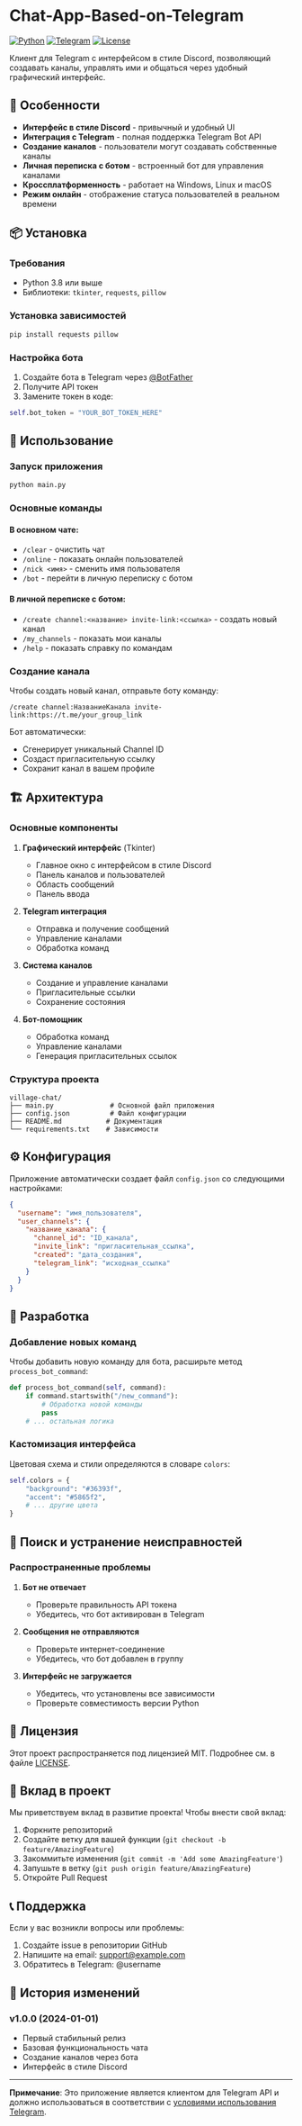 # Chat-App-Based-on-Telegram

[![Python](https://img.shields.io/badge/Python-3.8%2B-blue)](https://www.python.org/)
[![Telegram](https://img.shields.io/badge/Telegram-Bot%20API-blue)](https://core.telegram.org/bots/api)
[![License](https://img.shields.io/badge/License-MIT-green)](LICENSE)

Клиент для Telegram с интерфейсом в стиле Discord, позволяющий создавать каналы, управлять ими и общаться через удобный графический интерфейс.

## 🌟 Особенности

- **Интерфейс в стиле Discord** - привычный и удобный UI
- **Интеграция с Telegram** - полная поддержка Telegram Bot API
- **Создание каналов** - пользователи могут создавать собственные каналы
- **Личная переписка с ботом** - встроенный бот для управления каналами
- **Кроссплатформенность** - работает на Windows, Linux и macOS
- **Режим онлайн** - отображение статуса пользователей в реальном времени

## 📦 Установка

### Требования
- Python 3.8 или выше
- Библиотеки: `tkinter`, `requests`, `pillow`

### Установка зависимостей

```bash
pip install requests pillow
```

### Настройка бота

1. Создайте бота в Telegram через [@BotFather](https://t.me/BotFather)
2. Получите API токен
3. Замените токен в коде:
```python
self.bot_token = "YOUR_BOT_TOKEN_HERE"
```

## 🚀 Использование

### Запуск приложения

```bash
python main.py
```

### Основные команды

#### В основном чате:
- `/clear` - очистить чат
- `/online` - показать онлайн пользователей
- `/nick <имя>` - сменить имя пользователя
- `/bot` - перейти в личную переписку с ботом

#### В личной переписке с ботом:
- `/create channel:<название> invite-link:<ссылка>` - создать новый канал
- `/my_channels` - показать мои каналы
- `/help` - показать справку по командам

### Создание канала

Чтобы создать новый канал, отправьте боту команду:
```
/create channel:НазваниеКанала invite-link:https://t.me/your_group_link
```

Бот автоматически:
- Сгенерирует уникальный Channel ID
- Создаст пригласительную ссылку
- Сохранит канал в вашем профиле

## 🏗️ Архитектура

### Основные компоненты

1. **Графический интерфейс** (Tkinter)
   - Главное окно с интерфейсом в стиле Discord
   - Панель каналов и пользователей
   - Область сообщений
   - Панель ввода

2. **Telegram интеграция**
   - Отправка и получение сообщений
   - Управление каналами
   - Обработка команд

3. **Система каналов**
   - Создание и управление каналами
   - Пригласительные ссылки
   - Сохранение состояния

4. **Бот-помощник**
   - Обработка команд
   - Управление каналами
   - Генерация пригласительных ссылок

### Структура проекта

```
village-chat/
├── main.py              # Основной файл приложения
├── config.json          # Файл конфигурации
├── README.md           # Документация
└── requirements.txt    # Зависимости
```

## ⚙️ Конфигурация

Приложение автоматически создает файл `config.json` со следующими настройками:

```json
{
  "username": "имя_пользователя",
  "user_channels": {
    "название_канала": {
      "channel_id": "ID_канала",
      "invite_link": "пригласительная_ссылка",
      "created": "дата_создания",
      "telegram_link": "исходная_ссылка"
    }
  }
}
```

## 🔧 Разработка

### Добавление новых команд

Чтобы добавить новую команду для бота, расширьте метод `process_bot_command`:

```python
def process_bot_command(self, command):
    if command.startswith("/new_command"):
        # Обработка новой команды
        pass
    # ... остальная логика
```

### Кастомизация интерфейса

Цветовая схема и стили определяются в словаре `colors`:

```python
self.colors = {
    "background": "#36393f",
    "accent": "#5865f2",
    # ... другие цвета
}
```

## 🐛 Поиск и устранение неисправностей

### Распространенные проблемы

1. **Бот не отвечает**
   - Проверьте правильность API токена
   - Убедитесь, что бот активирован в Telegram

2. **Сообщения не отправляются**
   - Проверьте интернет-соединение
   - Убедитесь, что бот добавлен в группу

3. **Интерфейс не загружается**
   - Убедитесь, что установлены все зависимости
   - Проверьте совместимость версии Python

## 📄 Лицензия

Этот проект распространяется под лицензией MIT. Подробнее см. в файле [LICENSE](LICENSE).

## 🤝 Вклад в проект

Мы приветствуем вклад в развитие проекта! Чтобы внести свой вклад:

1. Форкните репозиторий
2. Создайте ветку для вашей функции (`git checkout -b feature/AmazingFeature`)
3. Закоммитьте изменения (`git commit -m 'Add some AmazingFeature'`)
4. Запушьте в ветку (`git push origin feature/AmazingFeature`)
5. Откройте Pull Request

## 📞 Поддержка

Если у вас возникли вопросы или проблемы:

1. Создайте issue в репозитории GitHub
2. Напишите на email: support@example.com
3. Обратитесь в Telegram: @username

## 🔄 История изменений

### v1.0.0 (2024-01-01)
- Первый стабильный релиз
- Базовая функциональность чата
- Создание каналов через бота
- Интерфейс в стиле Discord

---

**Примечание**: Это приложение является клиентом для Telegram API и должно использоваться в соответствии с [условиями использования Telegram](https://telegram.org/tos).
